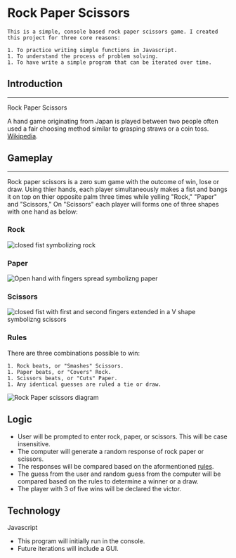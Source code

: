 # Rock Paper Scissors 
~~~
This is a simple, console based rock paper scissors game. I created this project for three core reasons:

1. To practice writing simple functions in Javascript.
1. To understand the process of problem solving. 
1. To have write a simple program that can be iterated over time. 
~~~

## Introduction
---
Rock Paper Scissors

A hand game originating from Japan is played between two people often used a fair choosing method similar to grasping straws or a coin toss. [Wikipedia](https://en.wikipedia.org/wiki/Rock_paper_scissors).

## Gameplay
---
Rock paper scissors is a zero sum game with the outcome of win, lose or draw. Using thier hands, each player simultaneously makes a fist and bangs it on top on thier opposite palm three times while yelling "Rock," "Paper" and "Scissors," On "Scissors" each player will forms one of three shapes with one hand as below:

### Rock
![closed fist symbolizing rock](https://images.unsplash.com/photo-1614032686163-bdc24c13d0b6?ixlib=rb-1.2.1&ixid=MnwxMjA3fDB8MHxwaG90by1wYWdlfHx8fGVufDB8fHx8&auto=format&fit=crop&w=1974&q=80 "Closed fist symbolizing 'Rock'")

### Paper

![Open hand with fingers spread symbolizng paper](https://images.unsplash.com/photo-1614032686158-b880f7e82c18?ixlib=rb-1.2.1&ixid=MnwxMjA3fDB8MHxwaG90by1wYWdlfHx8fGVufDB8fHx8&auto=format&fit=crop&w=1074&q=80 "Open hand with fingers spread symbolizng 'paper'")


### Scissors

![closed fist with first and second fingers extended in a V shape symbolizng scissors](https://images.unsplash.com/photo-1614032686099-e648d6dea9b3?ixlib=rb-1.2.1&ixid=MnwxMjA3fDB8MHxwaG90by1wYWdlfHx8fGVufDB8fHx8&auto=format&fit=crop&w=1074&q=80 "closed fist with first and second fingers extended in a V shape symbolizng 'scissors'")

### Rules
There are three combinations possible to win:
~~~
1. Rock beats, or "Smashes" Scissors.
1. Paper beats, or "Covers" Rock.
1. Scissors beats, or "Cuts" Paper.
1. Any identical guesses are ruled a tie or draw.
~~~

![Rock Paper scissors diagram](https://cdn.vox-cdn.com/thumbor/D_2XiTfAk5x7VXxfYIJ3bZNUByw=/0x0:2429x2396/920x0/filters:focal(0x0:2429x2396):format(webp):no_upscale()/cdn.vox-cdn.com/uploads/chorus_asset/file/3488502/shutterstock_106919999.0.jpg)

## Logic

- User will be prompted to enter rock, paper, or scissors. This will be case insensitive. 
- The computer will generate a random response of rock paper or scissors. 
- The responses will be compared based on the aformentioned [rules](#Rules).
- The guess from the user and random guess from the computer will be compared based on the rules to determine a winner or a draw. 
- The player with 3 of five wins will be declared the victor. 

## Technology

Javascript

- This program will initially run in the console. 
- Future iterations will include a GUI.